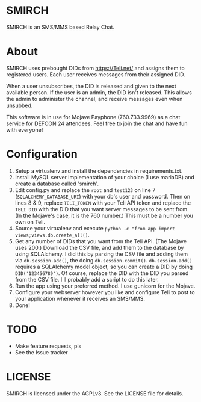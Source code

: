 # SMIRCH
SMIRCH is an SMS/MMS based Relay Chat.

# About

SMIRCH uses prebought DIDs from https://Teli.net/ and assigns them to registered users.
Each user receives messages from their assigned DID.

When a user unsubscribes, the DID is released and given to the next available person.
If the user is an admin, the DID isn't released. This allows the admin to administer the channel, and receive messages even when unsubbed.

This software is in use for Mojave Payphone (760.733.9969) as a chat service for DEFCON 24 attendees.
Feel free to join the chat and have fun with everyone!

# Configuration
1. Setup a virtualenv and install the dependencies in requirements.txt.
2. Install MySQL server implementation of your choice (I use mariaDB) and create a database called 'smirch'.
3. Edit config.py and replace the `root` and `test123` on line 7 (`SQLALCHEMY_DATABASE_URI`) with your db's user and password. Then on lines 8 & 9, replace `TELI_TOKEN` with your Teli API token and replace the `TELI_DID` with the DID that you want server messages to be sent from. (In the Mojave's case, it is the 760 number.) This must be a number you own on Teli.
4. Source your virtualenv and execute `python -c "from app import views;views.db.create_all()`.
5. Get any number of DIDs that you want from the Teli API. (The Mojave uses 200.) Download the CSV file, and add them to the database by using SQLAlchemy. I did this by parsing the CSV file and adding them via `db.session.add()`, the doing `db.session.commit()`. `db.session.add()` requires a SQLAlchemy model object, so you can create a DID by doing `DID('123456789')`. Of course, replace the DID with the DID you parsed from the CSV file. I'll probably add a script to do this later.
5. Run the app using your preferred method. I use gunicorn for the Mojave.
6. Configure your webserver however you like and configure Teli to post to your application whenever it receives an SMS/MMS.
7. Done!

# TODO
* Make feature requests, pls
* See the Issue tracker

# LICENSE
SMIRCH is licensed under the AGPLv3. See the LICENSE file for details.
